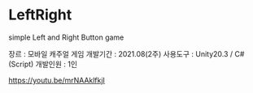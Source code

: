 # LeftRight
simple Left and Right Button game


장르 : 모바일 캐주얼 게임
개발기간 : 2021.08(2주)
사용도구 : Unity20.3 / C#(Script)
개발인원 : 1인

https://youtu.be/mrNAAklfkjI
